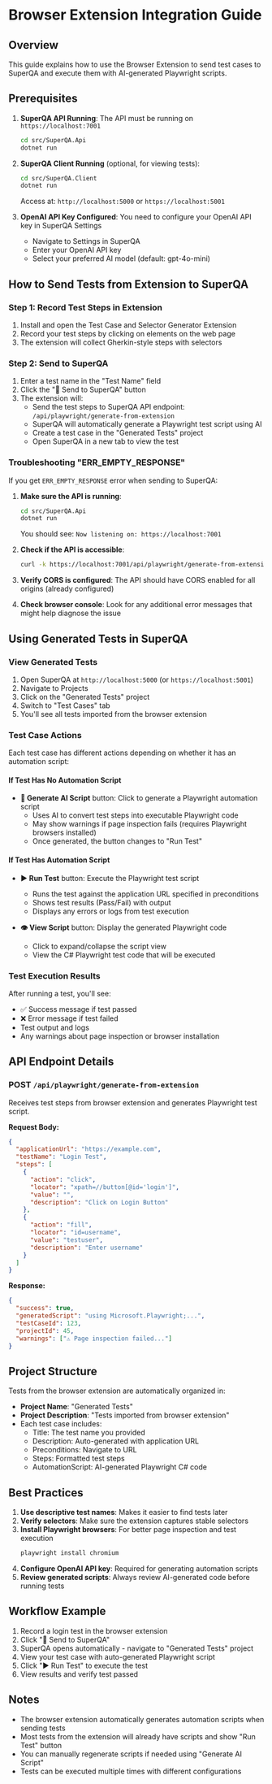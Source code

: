 # Browser Extension Integration Guide

## Overview

This guide explains how to use the Browser Extension to send test cases to SuperQA and execute them with AI-generated Playwright scripts.

## Prerequisites

1. **SuperQA API Running**: The API must be running on `https://localhost:7001`
   ```bash
   cd src/SuperQA.Api
   dotnet run
   ```

2. **SuperQA Client Running** (optional, for viewing tests): 
   ```bash
   cd src/SuperQA.Client
   dotnet run
   ```
   Access at: `http://localhost:5000` or `https://localhost:5001`

3. **OpenAI API Key Configured**: You need to configure your OpenAI API key in SuperQA Settings
   - Navigate to Settings in SuperQA
   - Enter your OpenAI API key
   - Select your preferred AI model (default: gpt-4o-mini)

## How to Send Tests from Extension to SuperQA

### Step 1: Record Test Steps in Extension

1. Install and open the Test Case and Selector Generator Extension
2. Record your test steps by clicking on elements on the web page
3. The extension will collect Gherkin-style steps with selectors

### Step 2: Send to SuperQA

1. Enter a test name in the "Test Name" field
2. Click the "🚀 Send to SuperQA" button
3. The extension will:
   - Send the test steps to SuperQA API endpoint: `/api/playwright/generate-from-extension`
   - SuperQA will automatically generate a Playwright test script using AI
   - Create a test case in the "Generated Tests" project
   - Open SuperQA in a new tab to view the test

### Troubleshooting "ERR_EMPTY_RESPONSE"

If you get `ERR_EMPTY_RESPONSE` error when sending to SuperQA:

1. **Make sure the API is running**:
   ```bash
   cd src/SuperQA.Api
   dotnet run
   ```
   You should see: `Now listening on: https://localhost:7001`

2. **Check if the API is accessible**:
   ```bash
   curl -k https://localhost:7001/api/playwright/generate-from-extension
   ```
   
3. **Verify CORS is configured**: The API should have CORS enabled for all origins (already configured)

4. **Check browser console**: Look for any additional error messages that might help diagnose the issue

## Using Generated Tests in SuperQA

### View Generated Tests

1. Open SuperQA at `http://localhost:5000` (or `https://localhost:5001`)
2. Navigate to Projects
3. Click on the "Generated Tests" project
4. Switch to "Test Cases" tab
5. You'll see all tests imported from the browser extension

### Test Case Actions

Each test case has different actions depending on whether it has an automation script:

#### If Test Has No Automation Script

- **🤖 Generate AI Script** button: Click to generate a Playwright automation script
  - Uses AI to convert test steps into executable Playwright code
  - May show warnings if page inspection fails (requires Playwright browsers installed)
  - Once generated, the button changes to "Run Test"

#### If Test Has Automation Script

- **▶️ Run Test** button: Execute the Playwright test script
  - Runs the test against the application URL specified in preconditions
  - Shows test results (Pass/Fail) with output
  - Displays any errors or logs from test execution

- **👁️ View Script** button: Display the generated Playwright code
  - Click to expand/collapse the script view
  - View the C# Playwright test code that will be executed

### Test Execution Results

After running a test, you'll see:
- ✅ Success message if test passed
- ❌ Error message if test failed
- Test output and logs
- Any warnings about page inspection or browser installation

## API Endpoint Details

### POST `/api/playwright/generate-from-extension`

Receives test steps from browser extension and generates Playwright test script.

**Request Body:**
```json
{
  "applicationUrl": "https://example.com",
  "testName": "Login Test",
  "steps": [
    {
      "action": "click",
      "locator": "xpath=//button[@id='login']",
      "value": "",
      "description": "Click on Login Button"
    },
    {
      "action": "fill",
      "locator": "id=username",
      "value": "testuser",
      "description": "Enter username"
    }
  ]
}
```

**Response:**
```json
{
  "success": true,
  "generatedScript": "using Microsoft.Playwright;...",
  "testCaseId": 123,
  "projectId": 45,
  "warnings": ["⚠️ Page inspection failed..."]
}
```

## Project Structure

Tests from the browser extension are automatically organized in:
- **Project Name**: "Generated Tests"
- **Project Description**: "Tests imported from browser extension"
- Each test case includes:
  - Title: The test name you provided
  - Description: Auto-generated with application URL
  - Preconditions: Navigate to URL
  - Steps: Formatted test steps
  - AutomationScript: AI-generated Playwright C# code

## Best Practices

1. **Use descriptive test names**: Makes it easier to find tests later
2. **Verify selectors**: Make sure the extension captures stable selectors
3. **Install Playwright browsers**: For better page inspection and test execution
   ```bash
   playwright install chromium
   ```
4. **Configure OpenAI API key**: Required for generating automation scripts
5. **Review generated scripts**: Always review AI-generated code before running tests

## Workflow Example

1. Record a login test in the browser extension
2. Click "🚀 Send to SuperQA" 
3. SuperQA opens automatically - navigate to "Generated Tests" project
4. View your test case with auto-generated Playwright script
5. Click "▶️ Run Test" to execute the test
6. View results and verify test passed

## Notes

- The browser extension automatically generates automation scripts when sending tests
- Most tests from the extension will already have scripts and show "Run Test" button
- You can manually regenerate scripts if needed using "Generate AI Script"
- Tests can be executed multiple times with different configurations
